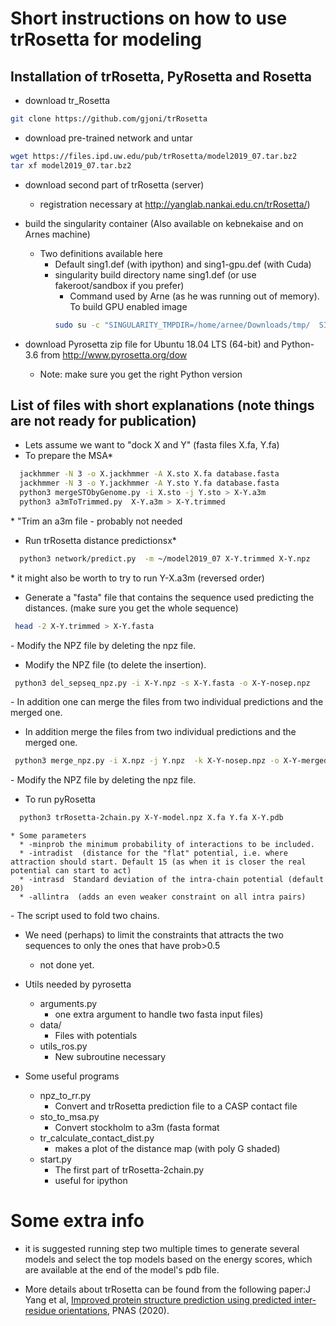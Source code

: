 # Short instructions on how to use trRosetta for modeling

## Installation of trRosetta, PyRosetta and Rosetta


*  download tr_Rosetta
```bash
git clone https://github.com/gjoni/trRosetta
```
*  download pre-trained network and untar
```bash
wget https://files.ipd.uw.edu/pub/trRosetta/model2019_07.tar.bz2
tar xf model2019_07.tar.bz2
```
* download second part of trRosetta (server)
  * registration necessary at http://yanglab.nankai.edu.cn/trRosetta/)

* build the singularity container (Also available on kebnekaise and on Arnes machine)
  * Two definitions available here
    * Default sing1.def (with ipython) and sing1-gpu.def (with Cuda)
    * singularity build directory name sing1.def  (or use fakeroot/sandbox if you prefer)
      * Command used by Arne (as he was running out of memory). To build GPU enabled image
       ```bash
       sudo su -c "SINGULARITY_TMPDIR=/home/arnee/Downloads/tmp/  SINGULARITY_DISABLE_CACHE=true SINGULARITY_CACHE=/home/arnee/Downloads/tmp/ singularity build /home/arnee/singularity-images/trRosetta-gpu.simg sing1-gpu.def"
       ```

* download Pyrosetta zip file for Ubuntu 18.04 LTS (64-bit) and Python-3.6  from
  http://www.pyrosetta.org/dow
  * Note:  make sure you get the right Python version


## List of files with short explanations (note things are not ready for publication)
* Lets assume we want to "dock X and Y" (fasta files X.fa, Y.fa)
* To prepare the MSA*
```bash
  jackhmmer -N 3 -o X.jackhmmer -A X.sto X.fa database.fasta
  jackhmmer -N 3 -o Y.jackhmmer -A Y.sto Y.fa database.fasta
  python3 mergeSTObyGenome.py -i X.sto -j Y.sto > X-Y.a3m
  python3 a3mToTrimmed.py  X-Y.a3m > X-Y.trimmed
```
\* "Trim an a3m file - probably not needed

* Run trRosetta distance predictionsx*
```bash
  python3 network/predict.py  -m ~/model2019_07 X-Y.trimmed X-Y.npz
```
\* it might also be worth to try to run Y-X.a3m (reversed order)

* Generate a "fasta" file that contains the sequence used predicting the distances. (make sure you get the whole sequence)
 ```bash 
  head -2 X-Y.trimmed > X-Y.fasta
 ```
   \- Modify the NPZ file by deleting the npz file.
* Modify the NPZ file (to delete the insertion). 
 ```bash 
  python3 del_sepseq_npz.py -i X-Y.npz -s X-Y.fasta -o X-Y-nosep.npz
  ```
   \- In addition one can merge the files from two individual predictions and
 the merged one.
* In addition merge the files from two individual predictions and
 the merged one. 
 ```bash 
  python3 merge_npz.py -i X.npz -j Y.npz  -k X-Y-nosep.npz -o X-Y-merged.npz
  ```
   \- Modify the NPZ file by deleting the npz file.

* To run pyRosetta
```bash
  python3 trRosetta-2chain.py X-Y-model.npz X.fa Y.fa X-Y.pdb
```
	* Some parameters 
	  * -minprob the minimum probability of interactions to be included.
	  * -intradist  (distance for the "flat" potential, i.e. where attraction should start. Default 15 (as when it is closer the real potential can start to act)
	  * -intrasd  Standard deviation of the intra-chain potential (default 20)
	  * -allintra  (adds an even weaker constraint on all intra pairs)

   \- The script used to fold two chains.
   
  * We need (perhaps) to limit the constraints that attracts the two sequences
    to only the ones that have prob>0.5
    - not done yet.

* Utils needed by pyrosetta
  * arguments.py
    - one extra argument to handle two fasta input files)
  * data/
    - Files with potentials
  * utils_ros.py
    - New subroutine necessary

* Some useful programs
  * npz_to_rr.py
    - Convert and trRosetta prediction file to a CASP contact file
  * sto_to_msa.py
    - Convert stockholm to a3m (fasta format
  * tr_calculate_contact_dist.py
    - makes a plot of the distance map (with poly G shaded)
  * start.py
    - The first part of trRosetta-2chain.py
    - useful for ipython



# Some extra info
*   it is suggested running step two multiple times to generate
   several models and select the top models based on the energy
    scores, which are available at the end of the model's pdb file.

* More details about trRosetta can be found from the following
 paper:J Yang et al, [Improved protein structure prediction using
 predicted inter-residue orientations](https://www.pnas.org/content/117/3/1496), PNAS (2020).


